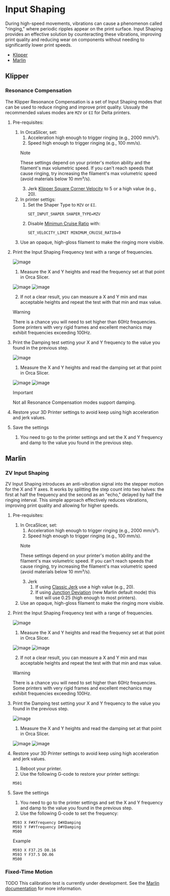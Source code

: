 # Input Shaping

During high-speed movements, vibrations can cause a phenomenon called "ringing," where periodic ripples appear on the print surface. Input Shaping provides an effective solution by counteracting these vibrations, improving print quality and reducing wear on components without needing to significantly lower print speeds.

- [Klipper](#klipper)
- [Marlin](#marlin)


## Klipper

### Resonance Compensation

The Klipper Resonance Compensation is a set of Input Shaping modes that can be used to reduce ringing and improve print quality.
Ussualy the recommended values modes are ``MZV`` or ``EI`` for Delta printers.

1. Pre-requisites:
   1. In OrcaSlicer, set:
      1. Acceleration high enough to trigger ringing (e.g., 2000 mm/s²).
      2. Speed high enough to trigger ringing (e.g., 100 mm/s).
      > [!NOTE]
      > These settings depend on your printer's motion ability and the filament's max volumetric speed. If you can't reach speeds that cause ringing, try increasing the filament's max volumetric speed (avoid materials below 10 mm³/s).
      3. Jerk [Klipper Square Corner Velocity](https://www.klipper3d.org/Kinematics.html?h=square+corner+velocity#look-ahead) to 5 or a high value (e.g., 20).
   2. In printer settigs:
      1. Set the Shaper Type to ``MZV`` or ``EI``.
         ```gcode
         SET_INPUT_SHAPER SHAPER_TYPE=MZV
         ```
      2. Disable [Minimun Cruise Ratio](https://www.klipper3d.org/Kinematics.html#minimum-cruise-ratio) with:
            ```gcode
            SET_VELOCITY_LIMIT MINIMUM_CRUISE_RATIO=0
            ```
   3. Use an opaque, high-gloss filament to make the ringing more visible.
2. Print the Input Shaping Frequency test with a range of frequencies.

   ![image](../../images/InputShaping/IS_freq_menu.png)

   1. Measure the X and Y heights and read the frequency set at that point in Orca Slicer.

   ![image](../../images/InputShaping/IS_damp_klipper_print_measure.jpg)
   ![image](../../images/InputShaping/IS_freq_klipper_slicer_measure.png)

   2. If not a clear result, you can measure a X and Y min and max acceptable heights and repeat the test with that min and max value.

   > [!Warning]
   > There is a chance you will need to set higher than 60Hz frequencies. Some printers with very rigid frames and excellent mechanics may exhibit frequencies exceeding 100Hz.

3. Print the Damping test setting your X and Y frequency to the value you found in the previous step.

   ![image](../../images/InputShaping/IS_damp_menu.png)

   1. Measure the X and Y heights and read the damping set at that point in Orca Slicer.

   ![image](../../images/InputShaping/IS_damp_klipper_print_measure.jpg)
   ![image](../../images/InputShaping/IS_damp_klipper_slicer_measure.png)

   > [!Important]
   > Not all Resonance Compensation modes support damping.

4. Restore your 3D Printer settings to avoid keep using high acceleration and jerk values.
5. Save the settings
   1. You need to go to the printer settings and set the X and Y frequency and damp to the value you found in the previous step.

## Marlin

### ZV Input Shaping

ZV Input Shaping introduces an anti-vibration signal into the stepper motion for the X and Y axes. It works by splitting the step count into two halves: the first at half the frequency and the second as an "echo," delayed by half the ringing interval. This simple approach effectively reduces vibrations, improving print quality and allowing for higher speeds.

1. Pre-requisites:
   1. In OrcaSlicer, set:
      1. Acceleration high enough to trigger ringing (e.g., 2000 mm/s²).
      2. Speed high enough to trigger ringing (e.g., 100 mm/s).
      > [!NOTE]
      > These settings depend on your printer's motion ability and the filament's max volumetric speed. If you can't reach speeds that cause ringing, try increasing the filament's max volumetric speed (avoid materials below 10 mm³/s).
      3. Jerk
         1. If using [Classic Jerk](https://marlinfw.org/docs/configuration/configuration.html#jerk-) use a high value (e.g., 20).
         2. If using [Junction Deviation](https://marlinfw.org/docs/features/junction_deviation.html) (new Marlin default mode) this test will use 0.25 (high enough to most printers).
   2. Use an opaque, high-gloss filament to make the ringing more visible.
2. Print the Input Shaping Frequency test with a range of frequencies.

   ![image](../../images/InputShaping/IS_freq_menu.png)

   1. Measure the X and Y heights and read the frequency set at that point in Orca Slicer.

   ![image](../../images/InputShaping/IS_freq_marlin_print_measure.jpg)
   ![image](../../images/InputShaping/IS_freq_marlin_slicer_measure.png)

   2. If not a clear result, you can measure a X and Y min and max acceptable heights and repeat the test with that min and max value.

   > [!Warning]
   > There is a chance you will need to set higher than 60Hz frequencies. Some printers with very rigid frames and excellent mechanics may exhibit frequencies exceeding 100Hz.

3. Print the Damping test setting your X and Y frequency to the value you found in the previous step.

   ![image](../../images/InputShaping/IS_damp_menu.png)

   1. Measure the X and Y heights and read the damping set at that point in Orca Slicer.

   ![image](../../images/InputShaping/IS_damp_marlin_print_measure.jpg)
   ![image](../../images/InputShaping/IS_damp_marlin_slicer_measure.png)

4. Restore your 3D Printer settings to avoid keep using high acceleration and jerk values.
   1. Reboot your printer.
   2. Use the following G-code to restore your printer settings:
   ```gcode
   M501
   ```
5. Save the settings
   1. You need to go to the printer settings and set the X and Y frequency and damp to the value you found in the previous step.
   2. Use the following G-code to set the frequency:
   ```gcode
   M593 X F#Xfrequency D#XDamping
   M593 Y F#Yfrequency D#YDamping
   M500
   ```
   Example
   ```gcode
   M593 X F37.25 D0.16
   M593 Y F37.5 D0.06
   M500
   ```

### Fixed-Time Motion

TODO This calibration test is currently under development. See the [Marlin documentation](https://marlinfw.org/docs/gcode/M493.html) for more information.